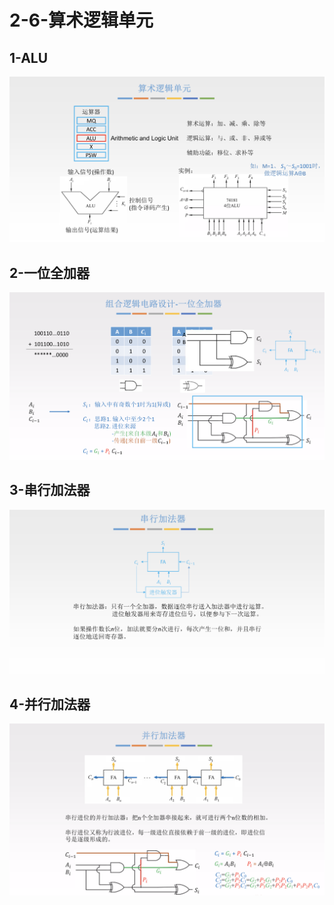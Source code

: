 # 2-6-算术逻辑单元

## 1-ALU

![](../../.gitbook/assets/image%20%28316%29.png)

## 2-一位全加器

![](../../.gitbook/assets/image%20%2888%29.png)

## 3-串行加法器

![](../../.gitbook/assets/image%20%2834%29.png)

## 4-并行加法器

![](../../.gitbook/assets/image%20%2857%29.png)

